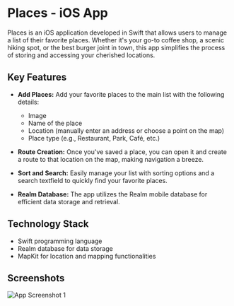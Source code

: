 # Places - iOS App

Places is an iOS application developed in Swift that allows users to manage a list of their favorite places. Whether it's your go-to coffee shop, a scenic hiking spot, or the best burger joint in town, this app simplifies the process of storing and accessing your cherished locations.

## Key Features

- **Add Places:** Add your favorite places to the main list with the following details:
  - Image
  - Name of the place
  - Location (manually enter an address or choose a point on the map)
  - Place type (e.g., Restaurant, Park, Café, etc.)

- **Route Creation:** Once you've saved a place, you can open it and create a route to that location on the map, making navigation a breeze.

- **Sort and Search:** Easily manage your list with sorting options and a search textfield to quickly find your favorite places.

- **Realm Database:** The app utilizes the Realm mobile database for efficient data storage and retrieval.

## Technology Stack

- Swift programming language
- Realm database for data storage
- MapKit for location and mapping functionalities

## Screenshots
![App Screenshot 1](https://github.com/YourUsername/YourRepository/raw/main/Screenshots/screenshot1.png)


